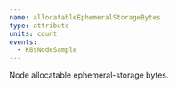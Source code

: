```yaml
---
name: allocatableEphemeralStorageBytes
type: attribute
units: count
events:
  - K8sNodeSample
---
```


Node allocatable ephemeral-storage bytes.